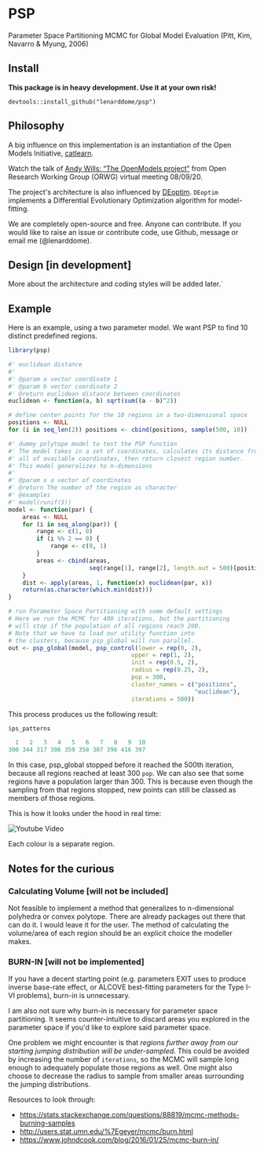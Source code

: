 # PSP

Parameter Space Partitioning MCMC for Global Model Evaluation (Pitt, Kim, Navarro
& Myung, 2006)

## Install

**This package is in heavy development. Use it at your own risk!**

```
devtools::install_github("lenarddome/psp")
```

## Philosophy

A big influence on this implementation is an instantiation of the Open Models
Initiative, [catlearn](https://github.com/ajwills72/catlearn).

Watch the talk of [Andy Wills: “The OpenModels project”](https://youtu.be/SfqkqEYagJU)
from Open Research Working Group (ORWG) virtual meeting 08/09/20.

The project's architecture is also influenced by [DEoptim](https://github.com/ArdiaD/DEoptim).
`DEoptim` implements a Differential Evolutionary Optimization algorithm for
model-fitting.

We are completely open-source and free. Anyone can contribute. If you would
like to raise an issue or contribute code, use Github, message or email me
(@lenarddome).

## Design [in development]

More about the architecture and coding styles will be added later.`

## Example

Here is an example, using a two parameter model. We want PSP to find 10 distinct
predefined regions.

```r
library(psp)

#' euclidean distance
#'
#' @param a vector coordinate 1
#' @param b vector coordinate 2
#' @return euclidean distance between coordinates
euclidean <- function(a, b) sqrt(sum((a - b)^2))

# define center points for the 10 regions in a two-dimensional space 
positions <- NULL
for (i in seq_len(2)) positions <- cbind(positions, sample(500, 10))

#' dummy polytope model to test the PSP function
#' The model takes in a set of coordinates, calculates its distance from all
#' all of available coordinates, then return closest region number.
#' This model generalizes to n-dimensions
#'
#' @param x a vector of coordinates
#' @return The number of the region as character
#' @examples
#' model(runif(5))
model <- function(par) {
    areas <- NULL 
    for (i in seq_along(par)) {
        range <- c(1, 0)
        if (i %% 2 == 0) {
            range <- c(0, 1)
        } 
        areas <- cbind(areas,
                       seq(range[1], range[2], length.out = 500)[positions[,i]])
    }
    dist <- apply(areas, 1, function(x) euclidean(par, x))
    return(as.character(which.min(dist)))
}

# run Parameter Space Partitioning with some default settings
# Here we run the MCMC for 400 iterations, but the partitioning
# will stop if the population of all regions reach 200.
# Note that we have to load our utility function into
# the clusters, because psp_global will run parallel.
out <- psp_global(model, psp_control(lower = rep(0, 2),
                                   upper = rep(1, 2),
                                   init = rep(0.5, 2),
                                   radius = rep(0.25, 2),
                                   pop = 300,
                                   cluster_names = c("positions",
                                                     "euclidean"),
                                   iterations = 500))
```

This process produces us the following result:

```r
$ps_patterns

  1   2   3   4   5   6   7   8   9  10
300 344 317 306 359 358 307 396 416 397
```

In this case, psp_global stopped before it reached the 500th iteration, because
all regions reached at least 300 `pop`. We can also see that some regions have a
population larger than 300. This is because even though the sampling from that
regions stopped, new points can still be classed as members of those regions.

This is how it looks under the hood in real time:

![Youtube Video](https://youtu.be/xkfKJO2ViWI)

Each colour is a separate region.

## Notes for the curious

### Calculating Volume \[will not be included]

Not feasible to implement a method that generalizes to n-dimensional polyhedra
or convex polytope. There are already packages out there that can do it. I would
leave it for the user. The method of calculating the volume/area of each region
should be an explicit choice the modeller makes.

### BURN-IN \[will not be implemented]

If you have a decent starting point (e.g. parameters EXIT uses to produce inverse
base-rate effect, or ALCOVE best-fitting parameters for the Type I-VI problems),
burn-in is unnecessary.

I am also not sure why burn-in is necessary for parameter space partitioning.
It seems counter-intuitive to discard areas you explored in the parameter space
if you'd like to explore said parameter space.

One problem we might encounter is that *regions further away from our starting
jumping distribution will be under-sampled*. This could be avoided by increasing the number
of `iterations`, so the MCMC will sample long enough to adequately populate
those regions as well. One might also choose to decrease the radius to
sample from smaller areas surrounding the jumping distributions.

Resources to look through:

*   https://stats.stackexchange.com/questions/88819/mcmc-methods-burning-samples
*   http://users.stat.umn.edu/%7Egeyer/mcmc/burn.html
*   https://www.johndcook.com/blog/2016/01/25/mcmc-burn-in/
